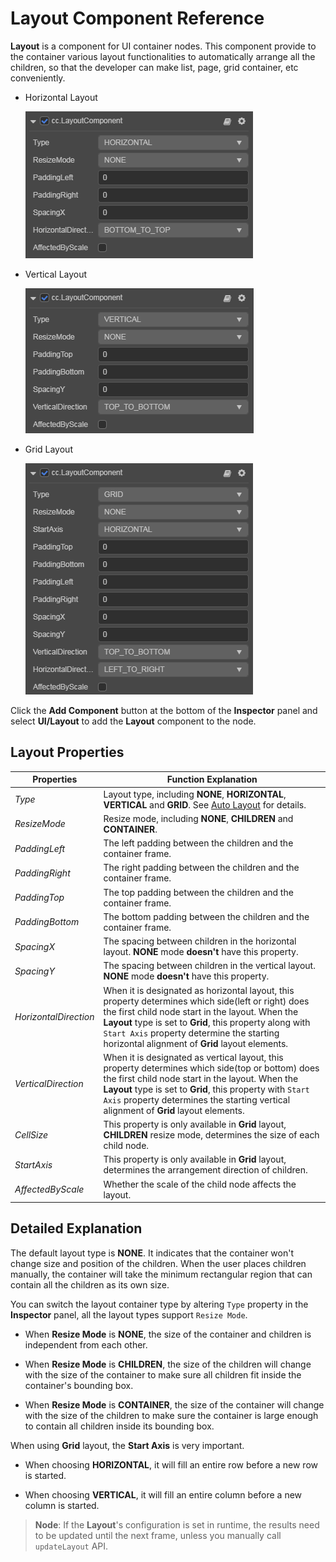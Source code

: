 # Layout Component Reference

__Layout__ is a component for UI container nodes. This component provide to the container various layout functionalities to automatically arrange all the children, so that the developer can make list, page, grid container, etc conveniently.

- Horizontal Layout

  ![horizontal-layout.png](layout/horizontal-layout.png)

- Vertical Layout

  ![vertical-layout.png](layout/vertical-layout.png)

- Grid Layout

  ![grid-layout.png](layout/grid-layout.png)

Click the __Add Component__ button at the bottom of the __Inspector__ panel and select __UI/Layout__ to add the __Layout__ component to the node.

## Layout Properties

| Properties             | Function Explanation      |
| --------------         | -----------   |
| *Type*                 | Layout type, including __NONE__, __HORIZONTAL__, __VERTICAL__ and __GRID__. See [Auto Layout](../engine/auto-layout.md) for details. |
| *ResizeMode*           | Resize mode, including __NONE__, __CHILDREN__ and __CONTAINER__. |
| *PaddingLeft*          | The left padding between the children and the container frame. |
| *PaddingRight*         | The right padding between the children and the container frame. |
| *PaddingTop*           | The top padding between the children and the container frame. |
| *PaddingBottom*        | The bottom padding between the children and the container frame. |
| *SpacingX*             | The spacing between children in the horizontal layout. __NONE__ mode __doesn't__ have this property. |
| *SpacingY*             | The spacing between children in the vertical layout. __NONE__ mode __doesn't__ have this property. |
| *HorizontalDirection*  | When it is designated as horizontal layout, this property determines which side(left or right) does the first child node start in the layout. When the __Layout__ type is set to __Grid__, this property along with `Start Axis` property determine the starting horizontal alignment of __Grid__ layout elements. |
| *VerticalDirection*    | When it is designated as vertical layout, this property determines which side(top or bottom) does the first child node start in the layout. When the __Layout__ type is set to __Grid__, this property with `Start Axis` property determines the starting vertical alignment of __Grid__ layout elements. |
| *CellSize*             | This property is only available in __Grid__ layout, __CHILDREN__ resize mode, determines the size of each child node. |
| *StartAxis*            | This property is only available in __Grid__ layout, determines the arrangement direction of children. |
| *AffectedByScale*      | Whether the scale of the child node affects the layout.  |

## Detailed Explanation

The default layout type is __NONE__. It indicates that the container won't change size and position of the children. When the user places children manually, the container will take the minimum rectangular region that can contain all the children as its own size.

You can switch the layout container type by altering `Type` property in the __Inspector__ panel, all the layout types support `Resize Mode`.

- When __Resize Mode__ is __NONE__, the size of the container and children is independent from each other.

- When __Resize Mode__ is __CHILDREN__, the size of the children will change with the size of the container to make sure all children fit inside the container's bounding box.

- When __Resize Mode__ is __CONTAINER__, the size of the container will change with the size of the children to make sure the container is large enough to contain all children inside its bounding box.

When using __Grid__ layout, the __Start Axis__ is very important.

- When choosing __HORIZONTAL__, it will fill an entire row before a new row is started.

- When choosing __VERTICAL__, it will fill an entire column before a new column is started.

> __Node__: If the __Layout__'s configuration is set in runtime, the results need to be updated until the next frame, unless you manually call `updateLayout` API.

